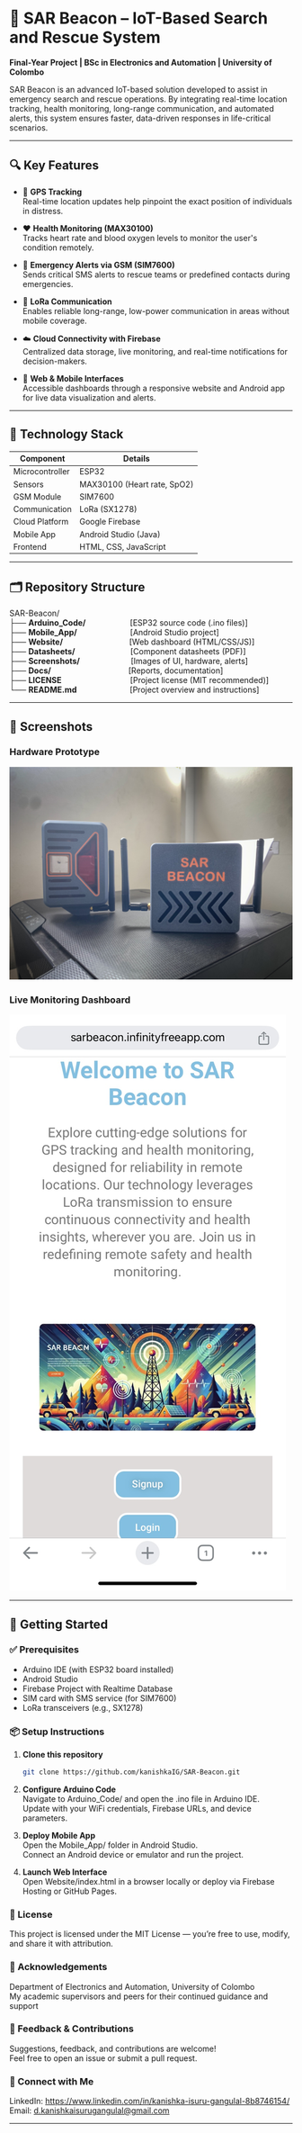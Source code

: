 # 🚨 SAR Beacon – IoT-Based Search and Rescue System

**Final-Year Project | BSc in Electronics and Automation | University of Colombo**

SAR Beacon is an advanced IoT-based solution developed to assist in emergency search and rescue operations. By integrating real-time location tracking, health monitoring, long-range communication, and automated alerts, this system ensures faster, data-driven responses in life-critical scenarios.

---

## 🔍 Key Features

- 📍 **GPS Tracking**  
  Real-time location updates help pinpoint the exact position of individuals in distress.

- ❤️ **Health Monitoring (MAX30100)**  
  Tracks heart rate and blood oxygen levels to monitor the user's condition remotely.

- 📲 **Emergency Alerts via GSM (SIM7600)**  
  Sends critical SMS alerts to rescue teams or predefined contacts during emergencies.

- 📡 **LoRa Communication**  
  Enables reliable long-range, low-power communication in areas without mobile coverage.

- ☁️ **Cloud Connectivity with Firebase**  
  Centralized data storage, live monitoring, and real-time notifications for decision-makers.

- 📱 **Web & Mobile Interfaces**  
  Accessible dashboards through a responsive website and Android app for live data visualization and alerts.

---

## 🧠 Technology Stack

| Component        | Details                                      |
|------------------|----------------------------------------------|
| Microcontroller  | ESP32                                        |
| Sensors          | MAX30100 (Heart rate, SpO2)                  |
| GSM Module       | SIM7600                                      |
| Communication    | LoRa (SX1278)                                |
| Cloud Platform   | Google Firebase                              |
| Mobile App       | Android Studio (Java)                        |
| Frontend         | HTML, CSS, JavaScript                        |

---

## 🗂️ Repository Structure


SAR-Beacon/<br>
├── **Arduino_Code/** &nbsp;&nbsp;&nbsp;&nbsp;&nbsp;&nbsp;&nbsp;&nbsp;&nbsp;&nbsp;&nbsp;&nbsp;&nbsp;&nbsp;&nbsp;&nbsp;&nbsp;&nbsp;&nbsp;[ESP32 source code (.ino files)]<br>
├── **Mobile_App/** &nbsp;&nbsp;&nbsp;&nbsp;&nbsp;&nbsp;&nbsp;&nbsp;&nbsp;&nbsp;&nbsp;&nbsp;&nbsp;&nbsp;&nbsp;&nbsp;&nbsp;&nbsp;&nbsp;&nbsp;&nbsp;&nbsp;&nbsp;[Android Studio project]<br>
├── **Website/** &nbsp;&nbsp;&nbsp;&nbsp;&nbsp;&nbsp;&nbsp;&nbsp;&nbsp;&nbsp;&nbsp;&nbsp;&nbsp;&nbsp;&nbsp;&nbsp;&nbsp;&nbsp;&nbsp;&nbsp;&nbsp;&nbsp;&nbsp;&nbsp;&nbsp;&nbsp;&nbsp;&nbsp;&nbsp;[Web dashboard (HTML/CSS/JS)]<br>
├── **Datasheets/** &nbsp;&nbsp;&nbsp;&nbsp;&nbsp;&nbsp;&nbsp;&nbsp;&nbsp;&nbsp;&nbsp;&nbsp;&nbsp;&nbsp;&nbsp;&nbsp;&nbsp;&nbsp;&nbsp;&nbsp;&nbsp;&nbsp;&nbsp;&nbsp;[Component datasheets (PDF)]<br>
├── **Screenshots/** &nbsp;&nbsp;&nbsp;&nbsp;&nbsp;&nbsp;&nbsp;&nbsp;&nbsp;&nbsp;&nbsp;&nbsp;&nbsp;&nbsp;&nbsp;&nbsp;&nbsp;&nbsp;&nbsp;&nbsp;&nbsp;&nbsp;[Images of UI, hardware, alerts]<br>
├── **Docs/** &nbsp;&nbsp;&nbsp;&nbsp;&nbsp;&nbsp;&nbsp;&nbsp;&nbsp;&nbsp;&nbsp;&nbsp;&nbsp;&nbsp;&nbsp;&nbsp;&nbsp;&nbsp;&nbsp;&nbsp;&nbsp;&nbsp;&nbsp;&nbsp;&nbsp;&nbsp;&nbsp;&nbsp;&nbsp;&nbsp;&nbsp;&nbsp;&nbsp;&nbsp;[Reports, documentation]<br>
├── **LICENSE** &nbsp;&nbsp;&nbsp;&nbsp;&nbsp;&nbsp;&nbsp;&nbsp;&nbsp;&nbsp;&nbsp;&nbsp;&nbsp;&nbsp;&nbsp;&nbsp;&nbsp;&nbsp;&nbsp;&nbsp;&nbsp;&nbsp;&nbsp;&nbsp;&nbsp;&nbsp;&nbsp;&nbsp;&nbsp;&nbsp;[Project license (MIT recommended)]<br>
└── **README.md** &nbsp;&nbsp;&nbsp;&nbsp;&nbsp;&nbsp;&nbsp;&nbsp;&nbsp;&nbsp;&nbsp;&nbsp;&nbsp;&nbsp;&nbsp;&nbsp;&nbsp;&nbsp;&nbsp;&nbsp;&nbsp;&nbsp;&nbsp;[Project overview and instructions]



---

## 📸 Screenshots

### Hardware Prototype
![Hardware](Screenshots/IMG_4736.JPG)

### Live Monitoring Dashboard
![Web UI](Screenshots/IMG_4742.JPG)


---

## 🚀 Getting Started

### ✅ Prerequisites

- Arduino IDE (with ESP32 board installed)
- Android Studio
- Firebase Project with Realtime Database
- SIM card with SMS service (for SIM7600)
- LoRa transceivers (e.g., SX1278)

### 📦 Setup Instructions

1. **Clone this repository**
   ```bash
   git clone https://github.com/kanishkaIG/SAR-Beacon.git

2. **Configure Arduino Code** <br>
Navigate to Arduino_Code/ and open the .ino file in Arduino IDE. <br>
Update with your WiFi credentials, Firebase URLs, and device parameters.

3. **Deploy Mobile App** <br>
Open the Mobile_App/ folder in Android Studio. <br>
Connect an Android device or emulator and run the project.

4. **Launch Web Interface** <br>
Open Website/index.html in a browser locally or deploy via Firebase Hosting or GitHub Pages.

### 📜 License

This project is licensed under the MIT License — you’re free to use, modify, and share it with attribution.

### 🙏 Acknowledgements

Department of Electronics and Automation, University of Colombo <br>
My academic supervisors and peers for their continued guidance and support

### 💬 Feedback & Contributions
Suggestions, feedback, and contributions are welcome! <br>
Feel free to open an issue or submit a pull request.

### 🔗 Connect with Me

LinkedIn: https://www.linkedin.com/in/kanishka-isuru-gangulal-8b8746154/ <br>
Email: d.kanishkaisurugangulal@gmail.com

---
